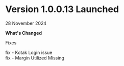 # Version 1.0.0.13 Launched

28 November 2024

**What's Changed**

Fixes

fix - Kotak Login issue\
fix - Margin Utilized Missing
